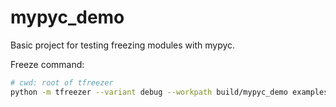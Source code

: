 # mypyc_demo

Basic project for testing freezing modules with mypyc.

Freeze command:

```bash
# cwd: root of tfreezer
python -m tfreezer --variant debug --workpath build/mypyc_demo examples/mypyc_demo/freeze_config.py
```
